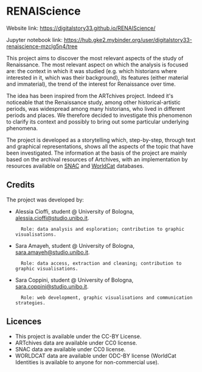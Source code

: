 # RENAIScience

Website link: https://digitalstory33.github.io/RENAIScience/

Jupyter notebook link: https://hub.gke2.mybinder.org/user/digitalstory33-renaiscience-mzclg5n4/tree

This project aims to discover the most relevant aspects of the study of Renaissance. The most relevant aspect on which the analysis is focused are: the context in which it was studied (e.g. which historians where interested in it, which was their background), its features (either material and immaterial), the trend of the interest for Renaissance over time.

The idea has been inspired from the ARTchives project. Indeed it's noticeable that the Renaissance study, among other historical-artistic periods, was widespread among many historians, who lived in different periods and places. We therefore decided to investigate this phenomenon to clarify its context and possibly to bring out some particular underlying phenomena.

The project is developed as a storytelling which, step-by-step, through text and graphical representations, shows all the aspects of the topic that have been investigated. The information at the basis of the project are mainly based on the archival resources of Artchives, with an implementation by resources available on [SNAC](https://snaccooperative.org/) and [WorldCat](https://www.worldcat.org/) databases.

## Credits
The project was developed by:

- Alessia Cioffi, student @ University of Bologna, alessia.cioffi@studio.unibo.it. 

        Role: data analysis and esploration; contribution to graphic visualisations.
    
- Sara Amayeh, student @ University of Bologna, sara.amayeh@studio.unibo.it. 

        Role: data access, extraction and cleaning; contribution to graphic visualisations.
    
- Sara Coppini, student @ University of Bologna, sara.coppini@studio.unibo.it. 

        Role: web development, graphic visualisations and communication strategies.

## Licences
- This project is available under the CC-BY License.
- ARTchives data are available under CC0 license.
- SNAC data are available under CC0 license.
- WORLDCAT data are available under ODC-BY license (WorldCat Identities is available to anyone for non-commercial use).
